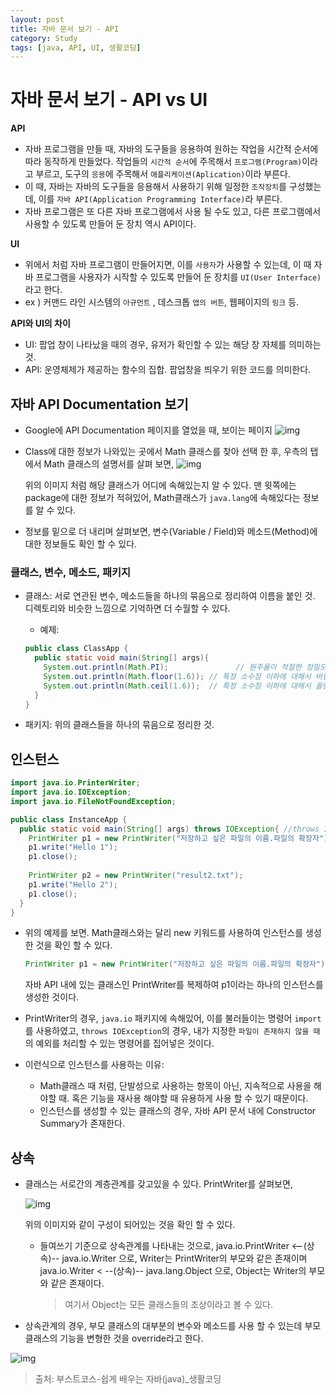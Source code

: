 ```yaml
---
layout: post
title: 자바 문서 보기 - API
category: Study
tags: [java, API, UI, 생활코딩]
---
```


# 자바 문서 보기 - API vs UI

**API**

* 자바 프로그램을 만들 때, 자바의 도구들을 응용하여 원하는 작업을 시간적 순서에 따라 동작하게 만들었다.
  작업들의 `시간적 순서`에 주목해서 `프로그램(Program)`이라고 부르고,
  도구의 `응용`에 주목해서 `애플리케이션(Aplication)`이라 부른다.
* 이 때, 자바는 자바의 도구들을 응용해서 사용하기 위해 일정한 `조작장치`를 구성했는데,
  이를 `자바 API(Application Programming Interface)`라 부른다.
* 자바 프로그램은 또 다른 자바 프로그램에서 사용 될 수도 있고,
  다른 프로그램에서 사용할 수 있도록 만들어 둔 장치 역시 API이다.



**UI**

* 위에서 처럼 자바 프로그램이 만들어지면, 이를 `사용자`가 사용할 수 있는데,
  이 때 자바 프로그램을 사용자가 시작할 수 있도록 만들어 둔 장치를 `UI(User Interface)`라고 한다.
* ex ) 커맨드 라인 시스템의 `아규먼트` , 데스크톱 `앱의 버튼`, 웹페이지의 `링크` 등.



**API와 UI의 차이**

* UI: 팝업 창이 나타났을 때의 경우, 유저가 확인할 수 있는 해당 창 자체를 의미하는 것.
* API: 운영체제가 제공하는 함수의 집합. 팝업창을 띄우기 위한 코드를 의미한다.



## 자바 API Documentation 보기

* Google에 API Documentation 페이지를 열었을 때, 보이는 페이지
  ![img](https://user-images.githubusercontent.com/69128652/100513731-b9700c80-31b2-11eb-8064-e2399d3fb801.png)



* Class에 대한 정보가 나와있는 곳에서 Math 클래스를 찾아 선택 한 후, 우측의 탭에서 Math 클래스의 설명서를 살펴 보면, 
  ![img](https://cphinf.pstatic.net/mooc/20200710_190/15943646247737ULEm_PNG/mceclip2.png)

  위의 이미지 처럼 해당 클래스가 어디에 속해있는지 알 수 있다.
  맨 윗쪽에는 package에 대한 정보가 적혀있어, Math클래스가 `java.lang`에 속해있다는 정보를 알 수 있다.

  

* 정보를 밑으로 더 내리며 살펴보면, 변수(Variable / Field)와 메소드(Method)에 대한 정보들도 확인 할 수 있다.



### 클래스, 변수, 메소드, 패키지

* 클래스: 서로 연관된 변수, 메소드들을 하나의 묶음으로 정리하여 이름을 붙인 것. 
  디렉토리와 비슷한 느낌으로 기억하면 더 수월할 수 있다.

  * 예제:

  ```java
  public class ClassApp {
    public static void main(String[] args){
      System.out.println(Math.PI);				 // 원주율이 적절한 정밀도로 저장되어있는 변수
      System.out.println(Math.floor(1.6)); // 특정 소수점 이하에 대해서 버림 한 값을 산출
      System.out.println(Math.ceil(1.6));  // 특정 소수점 이하에 대해서 올림 한 값을 산출
    }
  }
  ```

  

* 패키지: 위의 클래스들을 하나의 묶음으로 정리한 것.



## 인스턴스

```java
import java.io.PrinterWriter;
import java.io.IOException;
import java.io.FileNotFoundException;

public class InstanceApp {
  public static void main(String[] args) throws IOException{ //throws IOException == 예외를 처리하는 것.
    PrintWriter p1 = new PrintWriter("저장하고 싶은 파일의 이름.파일의 확장자"); 
    p1.write("Hello 1");
    p1.close();
    
    PrintWriter p2 = new PrintWriter("result2.txt");
    p1.write("Hello 2");
    p1.close();
  }
}
```

* 위의 예제를 보면. Math클래스와는 달리 new 키워드를 사용하여 인스턴스를 생성한 것을 확인 할 수 있다.

  ```java
  PrintWriter p1 = new PrintWriter("저장하고 싶은 파일의 이름.파일의 확장자"); 
  ```

  자바 API 내에 있는 클래스인 PrintWriter를 복제하여 p1이라는 하나의 인스턴스를 생성한 것이다.

* PrintWriter의 경우, `java.io` 패키지에 속해있어, 이를 불러들이는 명령어 `import`를 사용하였고,
  `throws IOException`의 경우, 내가 지정한 `파일이 존재하지 않을 때`의 예외를 처리할 수 있는 명령어를 집어넣은 것이다.



* 이런식으로 인스턴스를 사용하는 이유:

  * Math클래스 때 처럼, 단발성으로 사용하는 항목이 아닌, 지속적으로 사용을 해야할 때. 
    혹은 기능을 재사용 해야할 때 유용하게 사용 할 수 있기 때문이다.
  * 인스턴스를 생성할 수 있는 클래스의 경우, 자바 API 문서 내에 Constructor Summary가 존재한다.

  

## 상속

* 클래스는 서로간의 계층관계를 갖고있을 수 있다.
  PrintWriter를 살펴보면, 

  ![img](https://cphinf.pstatic.net/mooc/20200710_48/1594370855156qsTbY_PNG/mceclip0.png)

  위의 이미지와 같이 구성이 되어있는 것을 확인 할 수 있다.

  * 들여쓰기 기준으로 상속관계를 나타내는 것으로,
    java.io.PrintWriter <--(상속)-- java.io.Writer 으로, Writer는 PrintWriter의 부모와 같은 존재이며
    java.io.Writer < --(상속)-- java.lang.Object 으로, Object는 Writer의 부모와 같은 존재이다.

    > 여기서 Object는 모든 클래스들의 조상이라고 볼 수 있다.

* 상속관계의 경우, 부모 클래스의 대부분의 변수와 메소드를 사용 할 수 있는데
  부모클래스의 기능을 변형한 것을 override라고 한다.



![img](https://cphinf.pstatic.net/mooc/20200710_156/1594371722263PjGPz_PNG/mceclip5.png)





> 출처: 부스트코스-쉽게 배우는 자바(java)_생활코딩

